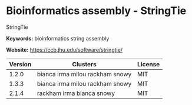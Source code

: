# Bioinformatics assembly - StringTie

StringTie

**Keywords:** bioinformatics string assembly

**Website:** <https://ccb.jhu.edu/software/stringtie/>

| Version | Clusters | License |
| ------- | -------- | ------- |
| 1.2.0 | bianca irma milou rackham snowy | MIT |
| 1.3.3 | bianca irma milou rackham snowy | MIT |
| 2.1.4 | rackham irma bianca snowy | MIT |
